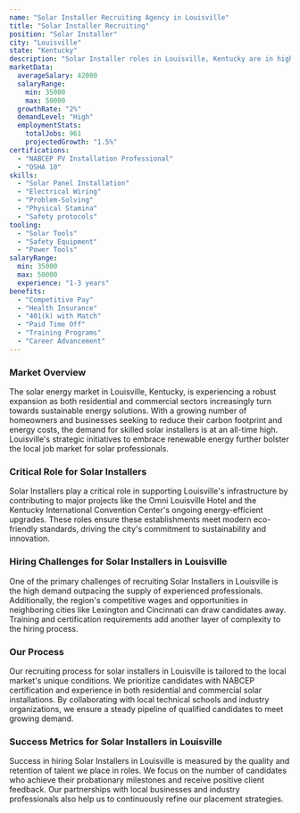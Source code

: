 ```yaml
---
name: "Solar Installer Recruiting Agency in Louisville"
title: "Solar Installer Recruiting"
position: "Solar Installer"
city: "Louisville"
state: "Kentucky"
description: "Solar Installer roles in Louisville, Kentucky are in high demand, contributing to renewable energy efforts."
marketData:
  averageSalary: 42000
  salaryRange:
    min: 35000
    max: 50000
  growthRate: "2%"
  demandLevel: "High"
  employmentStats:
    totalJobs: 961
    projectedGrowth: "1.5%"
certifications:
  - "NABCEP PV Installation Professional"
  - "OSHA 10"
skills:
  - "Solar Panel Installation"
  - "Electrical Wiring"
  - "Problem-Solving"
  - "Physical Stamina"
  - "Safety protocols"
tooling:
  - "Solar Tools"
  - "Safety Equipment"
  - "Power Tools"
salaryRange:
  min: 35000
  max: 50000
  experience: "1-3 years"
benefits:
  - "Competitive Pay"
  - "Health Insurance"
  - "401(k) with Match"
  - "Paid Time Off"
  - "Training Programs"
  - "Career Advancement"
---
```


### Market Overview
The solar energy market in Louisville, Kentucky, is experiencing a robust expansion as both residential and commercial sectors increasingly turn towards sustainable energy solutions. With a growing number of homeowners and businesses seeking to reduce their carbon footprint and energy costs, the demand for skilled solar installers is at an all-time high. Louisville's strategic initiatives to embrace renewable energy further bolster the local job market for solar professionals.

### Critical Role for Solar Installers
Solar Installers play a critical role in supporting Louisville's infrastructure by contributing to major projects like the Omni Louisville Hotel and the Kentucky International Convention Center's ongoing energy-efficient upgrades. These roles ensure these establishments meet modern eco-friendly standards, driving the city's commitment to sustainability and innovation.

### Hiring Challenges for Solar Installers in Louisville
One of the primary challenges of recruiting Solar Installers in Louisville is the high demand outpacing the supply of experienced professionals. Additionally, the region's competitive wages and opportunities in neighboring cities like Lexington and Cincinnati can draw candidates away. Training and certification requirements add another layer of complexity to the hiring process.

### Our Process
Our recruiting process for solar installers in Louisville is tailored to the local market's unique conditions. We prioritize candidates with NABCEP certification and experience in both residential and commercial solar installations. By collaborating with local technical schools and industry organizations, we ensure a steady pipeline of qualified candidates to meet growing demand.

### Success Metrics for Solar Installers in Louisville
Success in hiring Solar Installers in Louisville is measured by the quality and retention of talent we place in roles. We focus on the number of candidates who achieve their probationary milestones and receive positive client feedback. Our partnerships with local businesses and industry professionals also help us to continuously refine our placement strategies.